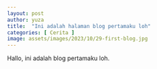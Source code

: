 ```yaml
---
layout: post
author: yuza
title:  "Ini adalah halaman blog pertamaku loh"
categories: [ Cerita ]
image: assets/images/2023/10/29-first-blog.jpg
---
```

Hallo, ini adalah blog pertamaku loh.
